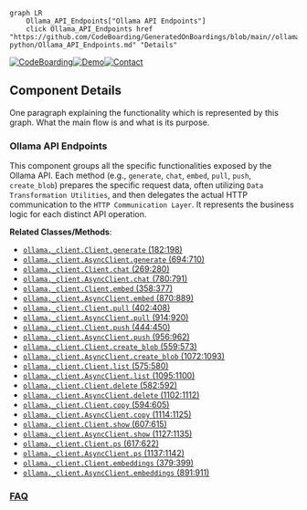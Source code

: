 ```mermaid
graph LR
    Ollama_API_Endpoints["Ollama API Endpoints"]
    click Ollama_API_Endpoints href "https://github.com/CodeBoarding/GeneratedOnBoardings/blob/main//ollama-python/Ollama_API_Endpoints.md" "Details"
```
[![CodeBoarding](https://img.shields.io/badge/Generated%20by-CodeBoarding-9cf?style=flat-square)](https://github.com/CodeBoarding/CodeBoarding)[![Demo](https://img.shields.io/badge/Try%20our-Demo-blue?style=flat-square)](https://www.codeboarding.org/demo)[![Contact](https://img.shields.io/badge/Contact%20us%20-%20contact@codeboarding.org-lightgrey?style=flat-square)](mailto:contact@codeboarding.org)

## Component Details

One paragraph explaining the functionality which is represented by this graph. What the main flow is and what is its purpose.

### Ollama API Endpoints
This component groups all the specific functionalities exposed by the Ollama API. Each method (e.g., `generate`, `chat`, `embed`, `pull`, `push`, `create_blob`) prepares the specific request data, often utilizing `Data Transformation Utilities`, and then delegates the actual HTTP communication to the `HTTP Communication Layer`. It represents the business logic for each distinct API operation.


**Related Classes/Methods**:

- <a href="https://github.com/ollama/ollama-python/blob/master/ollama/_client.py#L182-L198" target="_blank" rel="noopener noreferrer">`ollama._client.Client.generate` (182:198)</a>
- <a href="https://github.com/ollama/ollama-python/blob/master/ollama/_client.py#L694-L710" target="_blank" rel="noopener noreferrer">`ollama._client.AsyncClient.generate` (694:710)</a>
- <a href="https://github.com/ollama/ollama-python/blob/master/ollama/_client.py#L269-L280" target="_blank" rel="noopener noreferrer">`ollama._client.Client.chat` (269:280)</a>
- <a href="https://github.com/ollama/ollama-python/blob/master/ollama/_client.py#L780-L791" target="_blank" rel="noopener noreferrer">`ollama._client.AsyncClient.chat` (780:791)</a>
- <a href="https://github.com/ollama/ollama-python/blob/master/ollama/_client.py#L358-L377" target="_blank" rel="noopener noreferrer">`ollama._client.Client.embed` (358:377)</a>
- <a href="https://github.com/ollama/ollama-python/blob/master/ollama/_client.py#L870-L889" target="_blank" rel="noopener noreferrer">`ollama._client.AsyncClient.embed` (870:889)</a>
- <a href="https://github.com/ollama/ollama-python/blob/master/ollama/_client.py#L402-L408" target="_blank" rel="noopener noreferrer">`ollama._client.Client.pull` (402:408)</a>
- <a href="https://github.com/ollama/ollama-python/blob/master/ollama/_client.py#L914-L920" target="_blank" rel="noopener noreferrer">`ollama._client.AsyncClient.pull` (914:920)</a>
- <a href="https://github.com/ollama/ollama-python/blob/master/ollama/_client.py#L444-L450" target="_blank" rel="noopener noreferrer">`ollama._client.Client.push` (444:450)</a>
- <a href="https://github.com/ollama/ollama-python/blob/master/ollama/_client.py#L956-L962" target="_blank" rel="noopener noreferrer">`ollama._client.AsyncClient.push` (956:962)</a>
- <a href="https://github.com/ollama/ollama-python/blob/master/ollama/_client.py#L559-L573" target="_blank" rel="noopener noreferrer">`ollama._client.Client.create_blob` (559:573)</a>
- <a href="https://github.com/ollama/ollama-python/blob/master/ollama/_client.py#L1072-L1093" target="_blank" rel="noopener noreferrer">`ollama._client.AsyncClient.create_blob` (1072:1093)</a>
- <a href="https://github.com/ollama/ollama-python/blob/master/ollama/_client.py#L575-L580" target="_blank" rel="noopener noreferrer">`ollama._client.Client.list` (575:580)</a>
- <a href="https://github.com/ollama/ollama-python/blob/master/ollama/_client.py#L1095-L1100" target="_blank" rel="noopener noreferrer">`ollama._client.AsyncClient.list` (1095:1100)</a>
- <a href="https://github.com/ollama/ollama-python/blob/master/ollama/_client.py#L582-L592" target="_blank" rel="noopener noreferrer">`ollama._client.Client.delete` (582:592)</a>
- <a href="https://github.com/ollama/ollama-python/blob/master/ollama/_client.py#L1102-L1112" target="_blank" rel="noopener noreferrer">`ollama._client.AsyncClient.delete` (1102:1112)</a>
- <a href="https://github.com/ollama/ollama-python/blob/master/ollama/_client.py#L594-L605" target="_blank" rel="noopener noreferrer">`ollama._client.Client.copy` (594:605)</a>
- <a href="https://github.com/ollama/ollama-python/blob/master/ollama/_client.py#L1114-L1125" target="_blank" rel="noopener noreferrer">`ollama._client.AsyncClient.copy` (1114:1125)</a>
- <a href="https://github.com/ollama/ollama-python/blob/master/ollama/_client.py#L607-L615" target="_blank" rel="noopener noreferrer">`ollama._client.Client.show` (607:615)</a>
- <a href="https://github.com/ollama/ollama-python/blob/master/ollama/_client.py#L1127-L1135" target="_blank" rel="noopener noreferrer">`ollama._client.AsyncClient.show` (1127:1135)</a>
- <a href="https://github.com/ollama/ollama-python/blob/master/ollama/_client.py#L617-L622" target="_blank" rel="noopener noreferrer">`ollama._client.Client.ps` (617:622)</a>
- <a href="https://github.com/ollama/ollama-python/blob/master/ollama/_client.py#L1137-L1142" target="_blank" rel="noopener noreferrer">`ollama._client.AsyncClient.ps` (1137:1142)</a>
- <a href="https://github.com/ollama/ollama-python/blob/master/ollama/_client.py#L379-L399" target="_blank" rel="noopener noreferrer">`ollama._client.Client.embeddings` (379:399)</a>
- <a href="https://github.com/ollama/ollama-python/blob/master/ollama/_client.py#L891-L911" target="_blank" rel="noopener noreferrer">`ollama._client.AsyncClient.embeddings` (891:911)</a>




### [FAQ](https://github.com/CodeBoarding/GeneratedOnBoardings/tree/main?tab=readme-ov-file#faq)